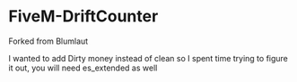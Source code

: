 # FiveM-DriftCounter

Forked from Blumlaut

I wanted to add Dirty money instead of clean so I spent time trying to figure it out, you will need es_extended as well
